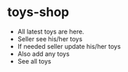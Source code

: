 # toys-shop
* All latest toys are here.
* Seller see his/her toys
* If needed seller update his/her toys
* Also add any toys
* See all toys